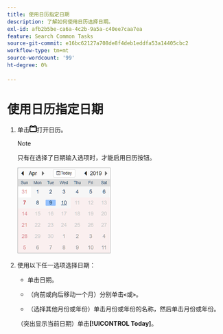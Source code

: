 ```yaml
---
title: 使用日历指定日期
description: 了解如何使用日历选择日期。
exl-id: afb2b5be-ca6a-4c2b-9a5a-c40ee7caa7ea
feature: Search Common Tasks
source-git-commit: e16bc62127a708de8f4deb1eddfa53a14405cbc2
workflow-type: tm+mt
source-wordcount: '99'
ht-degree: 0%

---
```


# 使用日历指定日期

1. 单击![日历按钮](/help/search-social-commerce/assets/calendar-date-range.png "日历按钮")打开日历。

   >[!NOTE]
   >
   >只有在选择了日期输入选项时，才能启用日历按钮。

   ![已打开日历](/help/search-social-commerce/assets/calendar-full.png "已打开日历")

1. 使用以下任一选项选择日期：

   * 单击日期。

   * （向前或向后移动一个月）分别单击&#x200B;**`<`**&#x200B;或&#x200B;**`>`**。

   * （选择其他月份或年份）单击月份或年份的名称，然后单击月份或年份。

   （突出显示当前日期）单击&#x200B;**[!UICONTROL Today]**。
